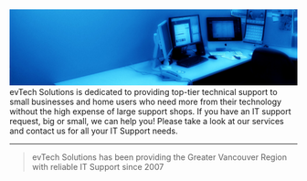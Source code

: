 <img src="./public/banner.jpg" alt="evTech banner">
evTech Solutions is dedicated to providing top-tier technical support to small businesses and home users who need more from their technology without the high expense of large support shops. If you have an IT support request, big or small, we can help you! Please take a look at our services and contact us for all your IT Support needs.

----------

> evTech Solutions has been providing the Greater Vancouver Region with reliable IT Support since 2007
<!--stackedit_data:
eyJoaXN0b3J5IjpbMzQyNTc1OTY1XX0=
-->
